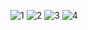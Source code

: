 ![1](https://github.com/belayawi/JetPackCompose/assets/15051212/d188eac9-58d7-4570-ad78-d573d24d7c90)
![2](https://github.com/belayawi/JetPackCompose/assets/15051212/120ea2e9-6ee0-42a5-b56d-c39cf19d4cda)
![3](https://github.com/belayawi/JetPackCompose/assets/15051212/502fd61d-01fb-4c27-aba4-f6b658cadfbf)
![4](https://github.com/belayawi/JetPackCompose/assets/15051212/976a48b6-07a8-4fff-9984-8dd73d9540e0)

